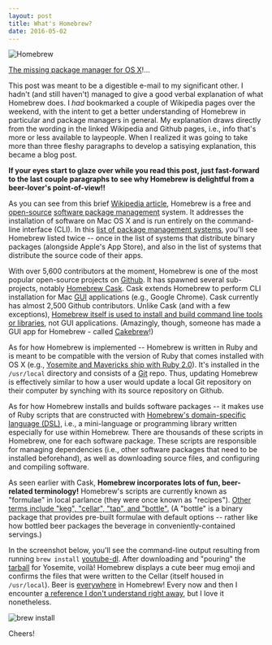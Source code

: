 ```yaml
---
layout: post
title: What's Homebrew?
date: 2016-05-02
---
```


![Homebrew](https://avatars0.githubusercontent.com/u/1503512?v=3&s=400)

[The missing package manager for OS X](http://brew.sh)!...

This post was meant to be a digestible e-mail to my significant other. I hadn't (and still haven't) managed to give a good verbal explanation of what Homebrew does. I *had* bookmarked a couple of Wikipedia pages over the weekend, with the intent to get a better understanding of Homebrew in particular and package managers in general. My explanation draws directly from the wording in the linked Wikipedia and Github pages, i.e., info that's more or less available to laypeople. When I realized it was going to take more than three fleshy paragraphs to develop a satisying explanation, this became a blog post.

**If your eyes start to glaze over while you read this post, just fast-forward to the last couple paragraphs to see why Homebrew is delightful from a beer-lover's point-of-view!!**

As you can see from this brief [Wikipedia article](https://en.wikipedia.org/wiki/Homebrew_(package_management_software)), Homebrew is a free and [open-source](https://en.wikipedia.org/wiki/Open-source_software) [software package management](https://en.wikipedia.org/wiki/Package_manager) system. It addresses the installation of software on Mac OS X and is run entirely on the command-line interface (CLI). In this [list of package management systems](https://en.wikipedia.org/wiki/List_of_software_package_management_systems), you'll see Homebrew listed twice -- once in the list of systems that distribute binary packages (alongside Apple's App Store), and also in the list of systems that distribute the source code of their apps.

With over 5,600 contributors at the moment, Homebrew is one of the most popular open-source projects on [Github](https://github.com). It has spawned several sub-projects, notably [Homebrew Cask](https://caskroom.github.io). Cask extends Homebrew to perform CLI installation for Mac [GUI](https://en.wikipedia.org/wiki/Graphical_user_interface) applications (e.g., Google Chrome). Cask currently has almost 2,500 Github contributors. Unlike Cask (and with a few exceptions), [Homebrew itself is used to install and build command line tools or libraries](https://github.com/Homebrew/brew/blob/master/share/doc/homebrew/Acceptable-Formulae.md#stuff-that-builds-a-app), not GUI applications. (Amazingly, though, someone has made a GUI app for Homebrew - called [Cakebrew](https://www.cakebrew.com/)!)

As for how Homebrew is implemented -- Homebrew is written in Ruby and is meant to be compatible with the version of Ruby that comes installed with OS X (e.g., [Yosemite and Mavericks ship with Ruby 2.0](https://www.ruby-lang.org/en/documentation/installation/#homebrew)). It's installed in the `/usr/local` directory and consists of a [Git](https://en.wikipedia.org/wiki/Git_(software)) repo. Thus, updating Homebrew is effectively similar to how a user would update a local Git repository on their computer by synching with its source repository on Github.

As for how Homebrew installs and builds software packages -- it makes use of Ruby scripts that are constructed with [Homebrew's domain-specific language (DSL)](http://www.rubydoc.info/github/Homebrew/brew/master), i.e., a mini-language or programming library written especially for use within Homebrew. There are thousands of these scripts in Homebrew, one for each software package. These scripts are responsible for managing dependencies (i.e., other software packages that need to be installed beforehand), as well as downloading source files, and configuring and compiling software.

As seen earlier with Cask, **Homebrew incorporates lots of fun, beer-related terminology!** Homebrew's scripts are currently known as "formulae" in local parlance (they were once known as "recipes"). [Other terms include "keg", "cellar", "tap", and "bottle".](https://github.com/Homebrew/brew/blob/master/share/doc/homebrew/Formula-Cookbook.md#homebrew-terminology) (A "bottle" is a binary package that provides pre-built formulae with default options -- rather like how bottled beer packages the beverage in conveniently-contained servings.)

In the screenshot below, you'll see the command-line output resulting from running `brew install` [youtube-dl](https://rg3.github.io/youtube-dl/). After downloading and "pouring" the [tarball](https://en.wikipedia.org/wiki/Tar_(computing)#File_format) for Yosemite, voilà! Homebrew displays a cute beer mug emoji and confirms the files that were written to the Cellar (itself housed in `/usr/local`). Beer is [everywhere](http://braumeister.org/) in Homebrew! Every now and then I encounter [a reference I don't understand right away](https://github.com/Homebrew/homebrew-head-only), but I love it nonetheless.

![brew install]({{site.github.url}}/images/2016-05/brew-mug.png)

Cheers!